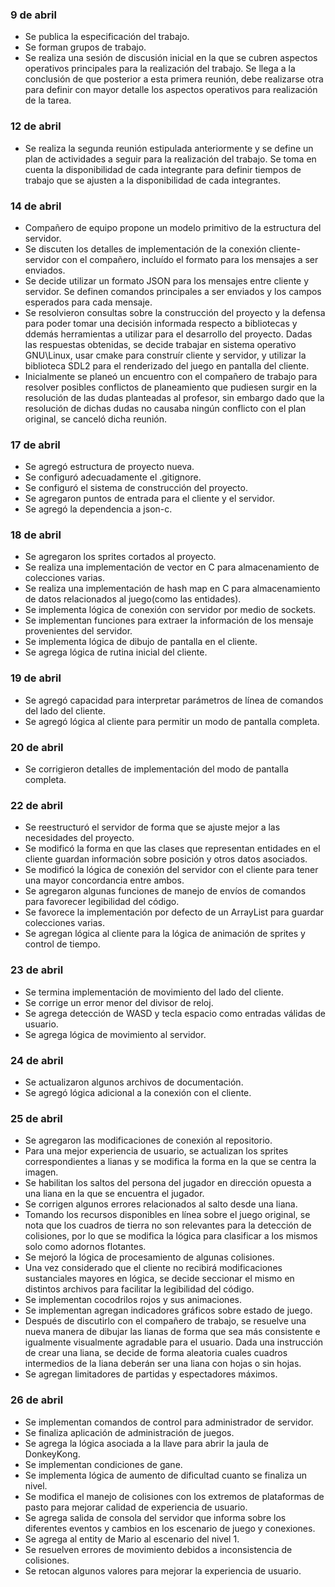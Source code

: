 ### 9 de abril

- Se publica la especificación del trabajo.
- Se forman grupos de trabajo.
- Se realiza una sesión de discusión inicial en la que se cubren aspectos operativos principales para la realización del trabajo. Se llega a la conclusión de que posterior a esta primera reunión, debe realizarse otra para definir con mayor detalle los aspectos operativos para realización de la tarea.

### 12 de abril

- Se realiza la segunda reunión estipulada anteriormente y se define un plan de actividades a seguir para la realización del trabajo. Se toma en cuenta la disponibilidad de cada integrante para definir tiempos de trabajo que se ajusten a la disponibilidad de cada integrantes.

### 14 de abril 

- Compañero de equipo propone un modelo primitivo de la estructura del servidor.
- Se discuten los detalles de implementación de la conexión cliente-servidor con el compañero, incluído el formato para los mensajes a ser enviados.
- Se decide utilizar un formato JSON para los mensajes entre cliente y servidor. Se definen comandos principales a ser enviados y los campos esperados para cada mensaje.
- Se resolvieron consultas sobre la construcción del proyecto y la defensa para poder tomar una decisión informada respecto a bibliotecas y ddemás herramientas a utilizar para el desarrollo del proyecto. Dadas las respuestas obtenidas, se decide trabajar en sistema operativo GNU\Linux, usar cmake para construír cliente y servidor, y utilizar la biblioteca SDL2 para el renderizado del juego en pantalla del cliente. 
- Inicialmente se planeó un encuentro con el compañero de trabajo para resolver posibles conflictos de planeamiento que pudiesen surgir en la resolución de las dudas planteadas al profesor, sin embargo dado que la resolución de dichas dudas no causaba ningún conflicto con el plan original, se canceló dicha reunión.

### 17 de abril

- Se agregó estructura de proyecto nueva.
- Se configuró adecuadamente el .gitignore.
- Se configuró el sistema de construcción del proyecto.
- Se agregaron puntos de entrada para el cliente y el servidor.
- Se agregó la dependencia a json-c.

### 18 de abril

- Se agregaron los sprites cortados al proyecto.
- Se realiza una implementación de vector en C para almacenamiento de colecciones varias.
- Se realiza una implementación de hash map en C para almacenamiento de datos relacionados al juego(como las entidades).
- Se implementa lógica de conexión con servidor por medio de sockets.
- Se implementan funciones para extraer la información de los mensaje provenientes del servidor.
- Se implementa lógica de dibujo de pantalla en el cliente.
- Se agrega lógica de rutina inicial del cliente.

### 19 de abril

- Se agregó capacidad para interpretar parámetros de línea de comandos del lado del cliente.
- Se agregó lógica al cliente para permitir un modo de pantalla completa. 

### 20 de abril

- Se corrigieron detalles de implementación del modo de pantalla completa. 

### 22 de abril

- Se reestructuró el servidor de forma que se ajuste mejor a las necesidades del proyecto.
- Se modificó la forma en que las clases que representan entidades en el cliente guardan información sobre posición y otros datos asociados. 
- Se modificó la lógica de conexión del servidor con el cliente para tener una mayor concordancia entre ambos.
- Se agregaron algunas funciones de manejo de envíos de comandos  para favorecer legibilidad del código.
- Se favorece la implementación por defecto de un ArrayList para guardar colecciones varias.
- Se agregan lógica al cliente para la lógica de animación de sprites y control de tiempo.

### 23 de abril

- Se termina implementación de movimiento del lado del cliente.
- Se corrige un error menor del divisor de reloj.
- Se agrega detección de WASD y tecla espacio como entradas válidas de usuario.
- Se agrega lógica de movimiento al servidor.

### 24 de abril

- Se actualizaron algunos archivos de documentación.
- Se agregó lógica adicional a la conexión con el cliente.

### 25 de abril

- Se agregaron las modificaciones de conexión al repositorio.
- Para una mejor experiencia de usuario, se actualizan los sprites correspondientes a lianas y se modifica la forma en la que se centra la imagen.
- Se habilitan los saltos del persona del jugador en dirección opuesta a una liana en la que se encuentra el jugador.
- Se corrigen algunos errores relacionados al salto desde una liana.
- Tomando los recursos disponibles en línea sobre el juego original, se nota que los cuadros de tierra no son relevantes para la detección de colisiones, por lo que se modifica la lógica para clasificar a los mismos solo como adornos flotantes.
- Se mejoró la lógica de procesamiento de algunas colisiones.
- Una vez considerado que el cliente no recibirá modificaciones sustanciales mayores en lógica, se decide seccionar el mismo en distintos archivos para facilitar la legibilidad del código.
- Se implementan cocodrilos rojos y sus animaciones.
- Se implementan agregan indicadores gráficos sobre estado de juego.
- Después de discutirlo con el compañero de trabajo, se resuelve una nueva manera de dibujar las lianas de forma que sea más consistente e igualmente visualmente agradable para el usuario. Dada una instrucción de crear una liana, se decide de forma aleatoria cuales cuadros intermedios de la liana deberán ser una liana con hojas o sin hojas.
- Se agregan limitadores de partidas y espectadores máximos.

### 26 de abril

- Se implementan comandos de control para administrador de servidor.
- Se finaliza aplicación de administración de juegos.
- Se agrega la lógica asociada a la llave para abrir la jaula de DonkeyKong.
- Se implementan condiciones de gane.
- Se implementa lógica de aumento de dificultad cuanto se finaliza un nivel.
- Se modifica el manejo de colisiones con los extremos de plataformas de pasto para mejorar calidad de experiencia de usuario.
- Se agrega salida de consola del servidor que informa sobre los diferentes eventos y cambios en los escenario de juego y conexiones.
- Se agrega al entity de Mario al escenario del nivel 1.
- Se resuelven errores de movimiento debidos a inconsistencia de colisiones.
- Se retocan algunos valores para mejorar la experiencia de usuario.
